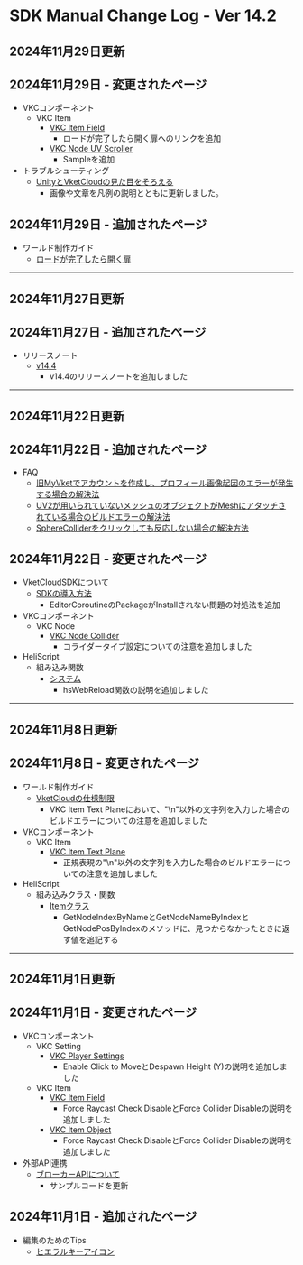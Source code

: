 # SDK Manual Change Log - Ver 14.2

## 2024年11月29日更新

## 2024年11月29日 - 変更されたページ
- VKCコンポーネント
    - VKC Item
        - [VKC Item Field](https://vrhikky.github.io/VketCloudSDK_Documents/14.2/VKCComponents/VKCItemField.html)
            - ロードが完了したら開く扉へのリンクを追加
        - [VKC Node UV Scroller](https://vrhikky.github.io/VketCloudSDK_Documents/14.2/VKCComponents/VKCNodeUVScroller.html)
            - Sampleを追加
- トラブルシューティング
    - [UnityとVketCloudの見た目をそろえる](https://vrhikky.github.io/VketCloudSDK_Documents/14.2/heoexporter/he_align_unity_to_vketcloud.html)
        - 画像や文章を凡例の説明とともに更新しました。

## 2024年11月29日 - 追加されたページ

- ワールド制作ガイド
    - [ロードが完了したら開く扉](https://vrhikky.github.io/VketCloudSDK_Documents/14.2/WorldMakingGuide/DoorOpensAfterLoad.html)

---

## 2024年11月27日更新

## 2024年11月27日 - 追加されたページ

- リリースノート
    - [v14.4](https://vrhikky.github.io/VketCloudSDK_Documents/14.2/releasenote/releasenote-14.4.html)
        - v14.4のリリースノートを追加しました 

---

## 2024年11月22日更新

## 2024年11月22日 - 追加されたページ

- FAQ
    - [旧MyVketでアカウントを作成し、プロフィール画像起因のエラーが発生する場合の解決法](https://vrhikky.github.io/VketCloudSDK_Documents/14.2/FAQ/ProfileImage.html)
    - [UV2が用いられていないメッシュのオブジェクトがMeshにアタッチされている場合のビルドエラーの解決法](https://vrhikky.github.io/VketCloudSDK_Documents/14.2/FAQ/UV2MeshError.html)
    - [SphereColliderをクリックしても反応しない場合の解決方法](https://vrhikky.github.io/VketCloudSDK_Documents/14.2/FAQ/SphereCollider.html)

## 2024年11月22日 - 変更されたページ

- VketCloudSDKについて
    - [SDKの導入方法](https://vrhikky.github.io/VketCloudSDK_Documents/14.2/AboutVketCloudSDK/SetupSDK_external.html)
        - EditorCoroutineのPackageがInstallされない問題の対処法を追加
- VKCコンポーネント
    - VKC Node
        - [VKC Node Collider](https://vrhikky.github.io/VketCloudSDK_Documents/14.2/VKCComponents/VKCNodeCollider.html)
            - コライダータイプ設定についての注意を追加しました
- HeliScript
    - 組み込み関数
        - [システム](https://vrhikky.github.io/VketCloudSDK_Documents/14.2/hs/hs_system_function.html)
            - hsWebReload関数の説明を追加しました

---

## 2024年11月8日更新

## 2024年11月8日 - 変更されたページ

- ワールド制作ガイド
    - [VketCloudの仕様制限](https://vrhikky.github.io/VketCloudSDK_Documents/14.2/WorldMakingGuide/UnityGuidelines.html)
        - VKC Item Text Planeにおいて、"\n"以外の文字列を入力した場合のビルドエラーについての注意を追加しました
- VKCコンポーネント
    - VKC Item
        - [VKC Item Text Plane](https://vrhikky.github.io/VketCloudSDK_Documents/14.2/VKCComponents/VKCItemTextPlane.html)
            - 正規表現の"\n"以外の文字列を入力した場合のビルドエラーについての注意を追加しました
- HeliScript
    - 組み込みクラス・関数
        - [Itemクラス](https://vrhikky.github.io/VketCloudSDK_Documents/14.2/hs/hs_class_item.html)
            - GetNodeIndexByNameとGetNodeNameByIndexとGetNodePosByIndexのメソッドに、見つからなかったときに返す値を追記する

---

## 2024年11月1日更新

## 2024年11月1日 - 変更されたページ

- VKCコンポーネント
    - VKC Setting
        - [VKC Player Settings](https://vrhikky.github.io/VketCloudSDK_Documents/14.2/VketCloudSettings/PlayerSettings.html)
            - Enable Click to MoveとDespawn Height (Y)の説明を追加しました
    - VKC Item
        - [VKC Item Field](https://vrhikky.github.io/VketCloudSDK_Documents/14.1/VKCComponents/VKCItemField.html)
            - Force Raycast Check DisableとForce Collider Disableの説明を追加しました
        - [VKC Item Object](https://vrhikky.github.io/VketCloudSDK_Documents/14.1/VKCComponents/VKCItemObject.html)
            - Force Raycast Check DisableとForce Collider Disableの説明を追加しました
- 外部API連携
  - [ブローカーAPIについて](https://vrhikky.github.io/VketCloudSDK_Documents/14.2/ExternalAPI/BrokerAPI.html)
    - サンプルコードを更新

## 2024年11月1日 - 追加されたページ

- 編集のためのTips
    - [ヒエラルキーアイコン
](https://vrhikky.github.io/VketCloudSDK_Documents/14.2/WorldEditingTips/HierarchyIcons.html)
